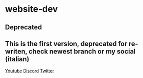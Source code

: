 # website-dev
## Deprecated
This is the first version, deprecated for re-writen, check newest branch or my social (italian)
--
[Youtube](https://www.youtube.com/c/GreenAndBlueG)
[Discord](https://discord.gg/gw6cfRd)
[Twitter](https://www.twitter.com/GreenAndBlueG)
